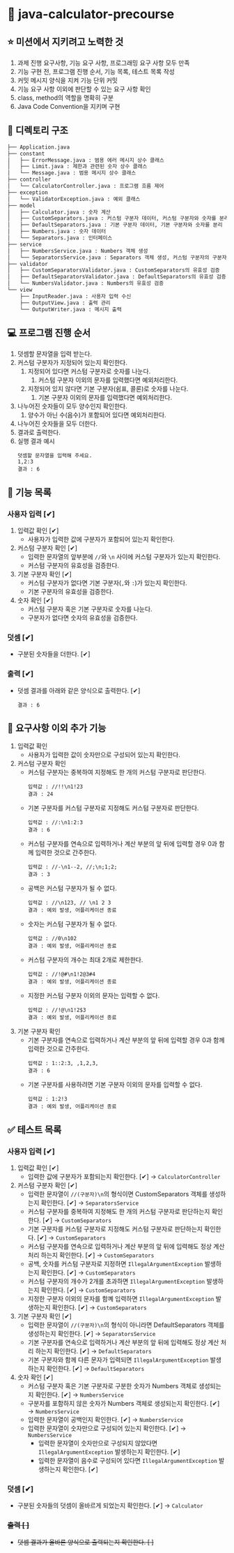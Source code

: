 # 🧮 java-calculator-precourse

## ⭐️ 미션에서 지키려고 노력한 것
1. 과제 진행 요구사항, 기능 요구 사항, 프로그래밍 요구 사항 모두 만족
2. 기능 구현 전, 프로그램 진행 순서, 기능 목록, 테스트 목록 작성
3. 커밋 메시지 양식을 지켜 기능 단위 커밋
4. 기능 요구 사항 이외에 판단할 수 있는 요구 사항 확인
5. class, method의 역할을 명확히 구분
6. Java Code Convention을 지키며 구현
    
## 🧬 디렉토리 구조
```bash
├── Application.java
├── constant
│   ├── ErrorMessage.java : 범용 에러 메시지 상수 클래스
│   ├── Limit.java : 제한과 관련된 숫자 상수 클래스
│   └── Message.java : 범용 메시지 상수 클래스
├── controller
│   └── CalculatorController.java : 프로그램 흐름 제어
├── exception
│   └── ValidatorException.java : 예외 클래스
├── model
│   ├── Calculator.java : 숫자 계산
│   ├── CustomSeparators.java : 커스텀 구분자 데이터, 커스텀 구분자와 숫자를 분리
│   ├── DefaultSeparators.java : 기본 구분자 데이터, 기본 구분자와 숫자를 분리
│   ├── Numbers.java : 숫자 데이터
│   └── Separators.java : 인터페이스
├── service
│   ├── NumbersService.java : Numbers 객체 생성
│   └── SeparatorsService.java : Separators 객체 생성, 커스텀 구분자의 구분자/계산 부분 분리
├── validator
│   ├── CustomSeparatorsValidator.java : CustomSeparators의 유효성 검증
│   ├── DefaultSeparatorsValidator.java : DefaultSeparators의 유효성 검증
│   └── NumbersValidator.java : Numbers의 유효성 검증
└── view
    ├── InputReader.java : 사용자 입력 수신
    ├── OutputView.java : 출력 관리
    └── OutputWriter.java : 메시지 출력
```

## 💻 프로그램 진행 순서
1. 덧셈할 문자열을 입력 받는다.
2. 커스텀 구분자가 지정되어 있는지 확인한다.
    1. 지정되어 있다면 커스텀 구분자로 숫자를 나눈다.
       1. 커스텀 구분자 이외의 문자를 입력했다면 예외처리한다.
    2. 지정되어 있지 않다면 기본 구분자(쉼표, 콜론)로 숫자를 나눈다.
       1. 기본 구분자 이외의 문자를 입력했다면 예외처리한다.
3. 나누어진 숫자들이 모두 양수인지 확인한다.
    1. 양수가 아닌 수(음수)가 포함되어 있다면 예외처리한다.
4. 나누어진 숫자들을 모두 더한다.
5. 결과로 출력한다.
6. 실행 결과 예시
    ```
    덧셈할 문자열을 입력해 주세요.
    1,2:3
    결과 : 6
    ```

## 🧮 기능 목록
### 사용자 입력 [✔]
1. 입력값 확인 [✔]
   * 사용자가 입력한 값에 구분자가 포함되어 있는지 확인한다.
2. 커스텀 구분자 확인 [✔]
   * 입력한 문자열의 앞부분에 ``//``와 ``\n`` 사이에 커스텀 구분자가 있는지 확인한다.
   * 커스텀 구분자의 유효성을 검증한다.
3. 기본 구분자 확인 [✔]
   * 커스텀 구분자가 없다면 기본 구분자(``,``와 ``:``)가 있는지 확인한다.
   * 기본 구분자의 유효성을 검증한다.
4. 숫자 확인 [✔]
   * 커스텀 구분자 혹은 기본 구분자로 숫자를 나눈다.
   * 구분자가 없다면 숫자의 유효성을 검증한다.
### 덧셈 [✔]
* 구분된 숫자들을 더한다. [✔]
### 출력 [✔]
* 덧셈 결과를 아래와 같은 양식으로 출력한다. [✔]
    ```
   결과 : 6
    ```

## 🤔 요구사항 이외 추가 기능
1. 입력값 확인
   * 사용자가 입력한 값이 숫자만으로 구성되어 있는지 확인한다.
2. 커스텀 구분자 확인
   * 커스텀 구분자는 중복하여 지정해도 한 개의 커스텀 구분자로 판단한다.
     ```
     입력값 : //!!\n1!23
     결과 : 24
     ```
   * 기본 구분자를 커스텀 구분자로 지정해도 커스텀 구분자로 판단한다.
     ```
     입력값 : //:\n1:2:3
     결과 : 6
     ```
   * 커스텀 구분자를 연속으로 입력하거나 계산 부분의 앞 뒤에 입력할 경우 0과 함께 입력한 것으로 간주한다.
     ```
     입력값 : //-\n1--2, //;\n;1;2;
     결과 : 3
     ```
   * 공백은 커스텀 구분자가 될 수 없다.
     ```
     입력값 : //\n123, // \n1 2 3
     결과 : 예외 발생, 어플리케이션 종료
     ```
   * 숫자는 커스텀 구분자가 될 수 없다.
     ```
     입력값 : //0\n102
     결과 : 예외 발생, 어플리케이션 종료
     ```
   * 커스텀 구분자의 개수는 최대 2개로 제한한다.
     ```
     입력값 : //!@#\n1!2@3#4
     결과 : 예외 발생, 어플리케이션 종료
     ```
   * 지정한 커스텀 구분자 이외의 문자는 입력할 수 없다.
     ```
     입력값 : //!@\n1!2$3
     결과 : 예외 발생, 어플리케이션 종료
     ```
3. 기본 구분자 확인
   * 기본 구분자를 연속으로 입력하거나 계산 부분의 앞 뒤에 입력할 경우 0과 함께 입력한 것으로 간주한다.
     ```
     입력값 : 1::2:3, ,1,2,3,
     결과 : 6
     ```
   * 기본 구분자를 사용하려면 기본 구분자 이외의 문자를 입력할 수 없다.
     ```
     입력값 : 1:2!3
     결과 : 예외 발생, 어플리케이션 종료
     ```
     
## ✅ 테스트 목록
### 사용자 입력 [✔]
1. 입력값 확인 [✔]
   * 입력한 값에 구분자가 포함되는지 확인한다. [✔] → ``CalculatorController``
2. 커스텀 구분자 확인 [✔]
   * 입력한 문자열이 ``//(구분자)\n``의 형식이면 CustomSeparators 객체를 생성하는지 확인한다. [✔] → ``SeparatorsService``
   * 커스텀 구분자를 중복하여 지정해도 한 개의 커스텀 구분자로 판단하는지 확인한다. [✔] → ``CustomSeparators``
   * 기본 구분자를 커스텀 구분자로 지정해도 커스텀 구분자로 판단하는지 확인한다. [✔] → ``CustomSeparators``
   * 커스텀 구분자를 연속으로 입력하거나 계산 부분의 앞 뒤에 입력해도 정상 계산 처리 하는지 확인한다. [✔] → ``CustomSeparators``
   * 공백, 숫자를 커스텀 구분자로 지정하면 ``IllegalArgumentException`` 발생하는지 확인한다. [✔] → ``CustomSeparators``
   * 커스텀 구분자의 개수가 2개를 초과하면 ``IllegalArgumentException`` 발생하는지 확인한다. [✔] → ``CustomSeparators``
   * 지정한 구분자 이외의 문자를 함꼐 입력하면 ``IllegalArgumentException`` 발생하는지 확인한다. [✔] → ``CustomSeparators``
3. 기본 구분자 확인 [✔]
   * 입력한 문자열이 ``//(구분자)\n``의 형식이 아니라면 DefaultSeparators 객체를 생성하는지 확인한다. [✔] → ``SeparatorsService``
   * 기본 구분자를 연속으로 입력하거나 계산 부분의 앞 뒤에 입력해도 정상 계산 처리 하는지 확인한다. [✔] → ``DefaultSeparators``
   * 기본 구분자와 함께 다른 문자가 입력되면 ``IllegalArgumentException`` 발생하는지 확인한다. [✔] → ``DefaultSeparators``
4. 숫자 확인 [✔]
   * 커스텀 구분자 혹은 기본 구분자로 구분한 숫자가 Numbers 객체로 생성되는지 확인한다. [✔] → ``NumbersService``
   * 구분자를 포함하지 않은 숫자가 Numbers 객체로 생성되는지 확인한다. [✔] → ``NumbersService``
   * 입력한 문자열이 공백인지 확인한다. [✔] → ``NumbersService``
   * 입력한 문자열이 숫자만으로 구성되어 있는지 확인한다. [✔] → ``NumbersService``
       * 입력한 문자열이 숫자만으로 구성되지 않았다면 ``IllegalArgumentException`` 발생하는지 확인한다. [✔]
       * 입력한 문자열이 음수로 구성되어 있다면 ``IllegalArgumentException`` 발생하는지 확인한다. [✔]
### 덧셈 [✔]
* 구분된 숫자들의 덧셈이 올바르게 되었는지 확인한다. [✔] → ``Calculator``
### ~~출력 [ ]~~
* ~~덧셈 결과가 올바른 양식으로 출력되는지 확인한다. [ ]~~